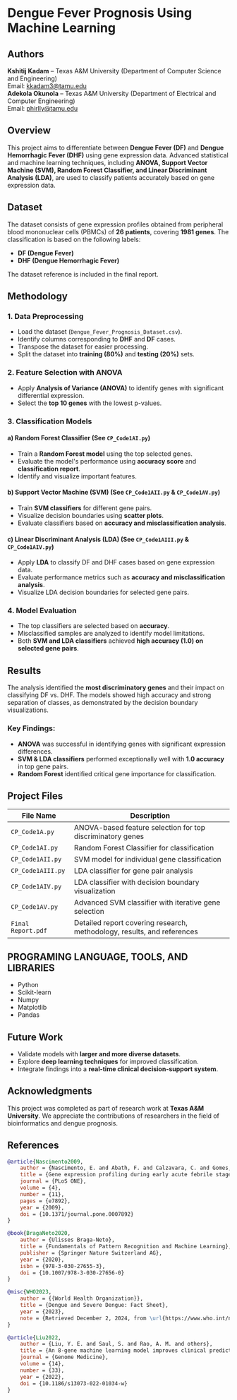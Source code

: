 # Dengue Fever Prognosis Using Machine Learning

## Authors  
**Kshitij Kadam** – Texas A&M University (Department of Computer Science and Engineering)  
Email: kkadam3@tamu.edu  
**Adekola Okunola** – Texas A&M University (Department of Electrical and Computer Engineering)  
Email: phirlly@tamu.edu  

## Overview
This project aims to differentiate between **Dengue Fever (DF)** and **Dengue Hemorrhagic Fever (DHF)** using gene expression data. Advanced statistical and machine learning techniques, including **ANOVA, Support Vector Machine (SVM), Random Forest Classifier, and Linear Discriminant Analysis (LDA)**, are used to classify patients accurately based on gene expression data.

## Dataset
The dataset consists of gene expression profiles obtained from peripheral blood mononuclear cells (PBMCs) of **26 patients**, covering **1981 genes**. The classification is based on the following labels:
- **DF (Dengue Fever)**
- **DHF (Dengue Hemorrhagic Fever)**

The dataset reference is included in the final report.

## Methodology

### 1. Data Preprocessing
- Load the dataset (`Dengue_Fever_Prognosis_Dataset.csv`).
- Identify columns corresponding to **DHF** and **DF** cases.
- Transpose the dataset for easier processing.
- Split the dataset into **training (80%)** and **testing (20%)** sets.

### 2. Feature Selection with ANOVA
- Apply **Analysis of Variance (ANOVA)** to identify genes with significant differential expression.
- Select the **top 10 genes** with the lowest p-values.

### 3. Classification Models
#### **a) Random Forest Classifier** (See `CP_Code1AI.py`)
- Train a **Random Forest model** using the top selected genes.
- Evaluate the model's performance using **accuracy score** and **classification report**.
- Identify and visualize important features.

#### **b) Support Vector Machine (SVM)** (See `CP_Code1AII.py` & `CP_Code1AV.py`)
- Train **SVM classifiers** for different gene pairs.
- Visualize decision boundaries using **scatter plots**.
- Evaluate classifiers based on **accuracy and misclassification analysis**.

#### **c) Linear Discriminant Analysis (LDA)** (See `CP_Code1AIII.py` & `CP_Code1AIV.py`)
- Apply **LDA** to classify DF and DHF cases based on gene expression data.
- Evaluate performance metrics such as **accuracy and misclassification analysis**.
- Visualize LDA decision boundaries for selected gene pairs.

### 4. Model Evaluation
- The top classifiers are selected based on **accuracy**.
- Misclassified samples are analyzed to identify model limitations.
- Both **SVM and LDA classifiers** achieved **high accuracy (1.0) on selected gene pairs**.

## Results
The analysis identified the **most discriminatory genes** and their impact on classifying DF vs. DHF. The models showed high accuracy and strong separation of classes, as demonstrated by the decision boundary visualizations.

### **Key Findings:**
- **ANOVA** was successful in identifying genes with significant expression differences.
- **SVM & LDA classifiers** performed exceptionally well with **1.0 accuracy** in top gene pairs.
- **Random Forest** identified critical gene importance for classification.

## Project Files
| File Name | Description |
|-----------|-------------|
| `CP_Code1A.py` | ANOVA-based feature selection for top discriminatory genes |
| `CP_Code1AI.py` | Random Forest Classifier for classification |
| `CP_Code1AII.py` | SVM model for individual gene classification |
| `CP_Code1AIII.py` | LDA classifier for gene pair analysis |
| `CP_Code1AIV.py` | LDA classifier with decision boundary visualization |
| `CP_Code1AV.py` | Advanced SVM classifier with iterative gene selection |
| `Final Report.pdf` | Detailed report covering research, methodology, results, and references |

 ## PROGRAMING LANGUAGE, TOOLS, AND LIBRARIES
 * Python
 * Scikit-learn
 * Numpy
 * Matplotlib
 * Pandas

## Future Work
- Validate models with **larger and more diverse datasets**.
- Explore **deep learning techniques** for improved classification.
- Integrate findings into a **real-time clinical decision-support system**.

## Acknowledgments
This project was completed as part of research work at **Texas A&M University**. We appreciate the contributions of researchers in the field of bioinformatics and dengue prognosis.

## References
```bibtex
@article{Nascimento2009,
    author = {Nascimento, E. and Abath, F. and Calzavara, C. and Gomes, A. and Acioli, B. and Brito, C. and Cordeiro, M. and Silva, A. and Andrade, C. M. R. and Gil, L. and Junior, U. B.-N. E. M.},
    title = {Gene expression profiling during early acute febrile stage of dengue infection can predict the disease outcome},
    journal = {PLoS ONE},
    volume = {4},
    number = {11},
    pages = {e7892},
    year = {2009},
    doi = {10.1371/journal.pone.0007892}
}

@book{BragaNeto2020,
    author = {Ulisses Braga-Neto},
    title = {Fundamentals of Pattern Recognition and Machine Learning},
    publisher = {Springer Nature Switzerland AG},
    year = {2020},
    isbn = {978-3-030-27655-3},
    doi = {10.1007/978-3-030-27656-0}
}

@misc{WHO2023,
    author = {{World Health Organization}},
    title = {Dengue and Severe Dengue: Fact Sheet},
    year = {2023},
    note = {Retrieved December 2, 2024, from \url{https://www.who.int/news-room/fact-sheets/detail/dengue-and-severe-dengue}}
}

@article{Liu2022,
    author = {Liu, Y. E. and Saul, S. and Rao, A. M. and others},
    title = {An 8-gene machine learning model improves clinical prediction of severe dengue progression},
    journal = {Genome Medicine},
    volume = {14},
    number = {33},
    year = {2022},
    doi = {10.1186/s13073-022-01034-w}
}
